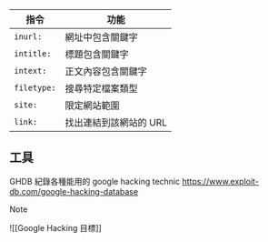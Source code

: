 
| 指令          | 功能            |
| ----------- | ------------- |
| `inurl:`    | 網址中包含關鍵字      |
| `intitle:`  | 標題包含關鍵字       |
| `intext:`   | 正文內容包含關鍵字     |
| `filetype:` | 搜尋特定檔案類型      |
| `site:`     | 限定網站範圍        |
| `link:`     | 找出連結到該網站的 URL |
## 工具
GHDB 紀錄各種能用的 google hacking technic
https://www.exploit-db.com/google-hacking-database

>[!Note]
>![[Google Hacking 目標]]